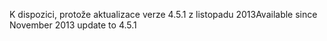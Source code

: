 <span data-ttu-id="9bbec-101">K dispozici, protože aktualizace verze 4.5.1 z listopadu 2013</span><span class="sxs-lookup"><span data-stu-id="9bbec-101">Available since November 2013 update to 4.5.1</span></span>

